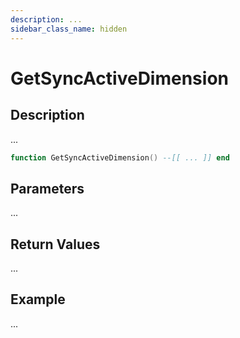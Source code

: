 ```yaml
---
description: ...
sidebar_class_name: hidden
---
```


# GetSyncActiveDimension

## Description

...

```lua
function GetSyncActiveDimension() --[[ ... ]] end
```

## Parameters

...

## Return Values

...

## Example

...

